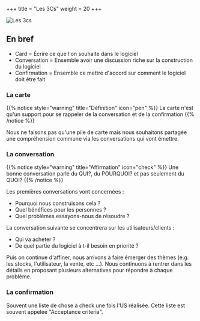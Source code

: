 +++
title = "Les 3Cs"
weight = 20
+++

![Les 3cs](ccc.png)

## En bref
- Card = Écrire ce que l'on souhaite dans le logiciel
- Conversation = Ensemble avoir une discussion riche sur la construction du logiciel
- Confirmation = Ensemble ce mettre d'accord sur comment le logiciel doit être fait



### La carte
{{% notice style="warning" title="Définition" icon="pen" %}}
La carte n'est qu'un support pour se rappeler de la conversation et de la confirmation
{{% /notice %}}

Nous ne faisons pas qu'une pile de carte mais nous souhaitons partagée une compréhension commune via les conversations qui vont émettre.

### La conversation
{{% notice style="warning" title="Affirmation" icon="check" %}}
Une bonne conversation parle du QUI?, du POURQUOI? et pas seulement du QUOI?
{{% /notice %}}

Les premières conversations vont concernées :
- Pourquoi nous construisons cela ?
- Quel bénéfices pour les personnes ?
- Quel problèmes essayons-nous de résoudre ?

La conversation suivante se concentrera sur les utilisateurs/clients :
- Qui va acheter ?
- De quel partie du logiciel à t-il besoin en priorité ?

Puis on continue d'affiner, nous arrivons à faire émerger des thèmes (e.g. les stocks, l'utilisateur, la vente, etc ...). Nous continuons à rentrer dans les détails en proposant plusieurs alternatives pour répondre à chaque problème.

### La confirmation
Souvent une liste de chose à check une fois l'US réalisée. Cette liste est souvent appelée "Acceptance criteria".
